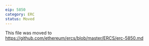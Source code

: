 ```yaml
---
eip: 5850
category: ERC
status: Moved
---
```


This file was moved to https://github.com/ethereum/ercs/blob/master/ERCS/erc-5850.md
